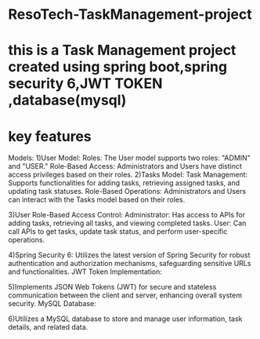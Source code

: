 # ResoTech-TaskManagement-project
# this is a Task Management project created using spring boot,spring security 6,JWT TOKEN ,database(mysql)
# key features 
Models:
1)User Model:
Roles: The User model supports two roles: "ADMIN" and "USER."
Role-Based Access: Administrators and Users have distinct access privileges based on their roles.
2)Tasks Model:
Task Management: Supports functionalities for adding tasks, retrieving assigned tasks, and updating task statuses.
Role-Based Operations: Administrators and Users can interact with the Tasks model based on their roles.

3)User Role-Based Access Control:
  Administrator: Has access to APIs for adding tasks, retrieving all tasks, and viewing completed tasks.
  User: Can call APIs to get tasks, update task status, and perform user-specific operations.
   
4)Spring Security 6:
Utilizes the latest version of Spring Security for robust authentication and authorization mechanisms, safeguarding sensitive URLs and functionalities.
JWT Token Implementation:

5)Implements JSON Web Tokens (JWT) for secure and stateless communication between the client and server, enhancing overall system security.
MySQL Database:

6)Utilizes a MySQL database to store and manage user information, task details, and related data.
